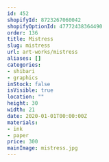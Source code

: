 ```yaml
---
id: 452
shopifyId: 8723267060042
shopifyOptionId: 47772438364490
order: 136
title: Mistress
slug: mistress
url: art-works/mistress
aliases: []
categories:
- shibari
- graphics
inStock: false
isVisible: true
location: ""
height: 30
width: 21
date: 2020-01-01T00:00:00Z
materials:
- ink
- paper
price: 300
mainImage: mistress.jpg
---
```

